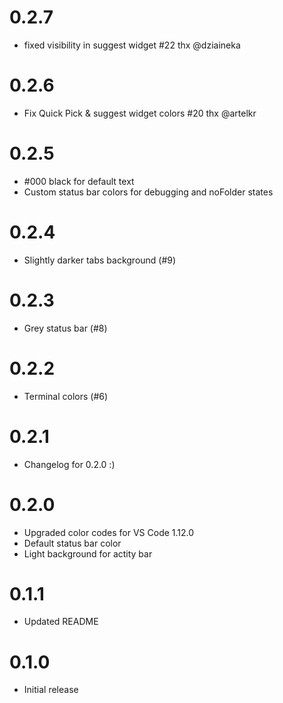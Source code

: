 # 0.2.7

- fixed visibility in suggest widget #22 thx @dziaineka

# 0.2.6

- Fix Quick Pick & suggest widget colors #20 thx @artelkr

# 0.2.5

- #000 black for default text
- Custom status bar colors for debugging and noFolder states

# 0.2.4

- Slightly darker tabs background (#9)

# 0.2.3

- Grey status bar (#8)

# 0.2.2

- Terminal colors (#6)

# 0.2.1

- Changelog for 0.2.0 :)

# 0.2.0

- Upgraded color codes for VS Code 1.12.0
- Default status bar color
- Light background for actity bar

# 0.1.1

- Updated README

# 0.1.0

- Initial release